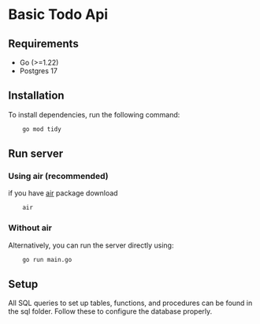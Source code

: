 # Basic Todo Api 

## Requirements
- Go (>=1.22)
- Postgres 17

## Installation

To install dependencies, run the following command:
```cmd
    go mod tidy
```

## Run server

### Using air (recommended)
if you have <a href="https://github.com/air-verse/air">air</a> package download
```cmd
    air
```
### Without air
Alternatively, you can run the server directly using:
```cmd
    go run main.go
```

## Setup

All SQL queries to set up tables, functions, and procedures can be found in the sql folder. Follow these to configure the database properly.
